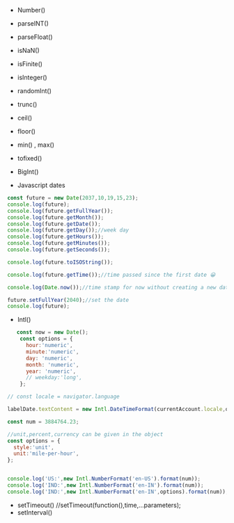 - Number()
- parseINT()
- parseFloat()
- isNaN()
- isFinite()
- isInteger()
- randomInt()
- trunc()
- ceil()
- floor()
- min() , max()
- tofixed()
- BigInt()

- Javascript dates
```js
const future = new Date(2037,10,19,15,23);
console.log(future);
console.log(future.getFullYear());
console.log(future.getMonth());
console.log(future.getDate());
console.log(future.getDay());//week day
console.log(future.getHours());
console.log(future.getMinutes());
console.log(future.getSeconds());

console.log(future.toISOString());

console.log(future.getTime());//time passed since the first date 😀

console.log(Date.now());//time stamp for now without creating a new date

future.setFullYear(2040);//set the date
console.log(future);
```

- Intl()
```js
   const now = new Date();
    const options = {
      hour:'numeric',
      minute:'numeric',
      day: 'numeric',
      month: 'numeric',
      year: 'numeric',
      // weekday:'long',
    };

// const locale = navigator.language

labelDate.textContent = new Intl.DateTimeFormat(currentAccount.locale,options).format(now);
``` 
```js
const num = 3884764.23;

//unit,percent,currency can be given in the object
const options = {
  style:'unit',
  unit:'mile-per-hour',
};


console.log('US:',new Intl.NumberFormat('en-US').format(num));
console.log('IND:',new Intl.NumberFormat('en-IN').format(num));
console.log('IND:',new Intl.NumberFormat('en-IN',options).format(num));
```
- setTimeout() //setTimeout(function(),time,...parameters);
- setInterval()